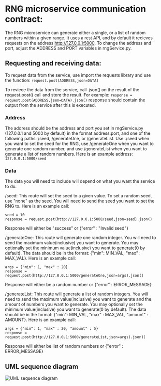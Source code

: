 # RNG microservice communication contract:

The RNG microservice can generate either a single, or a list of random numbers within a given range. It uses a rest API, and by default it recieves requests on the address http://127.0.0.1:5000. To change the address and port, adjust the ADDRESS and PORT variables in rngService.py.

## Requesting and receiving data: 

To request data from the service, use import the requests library and use the function: 
```request.post(ADDRESS,json=DATA)```

To reviece the data from the service, call .json() on the result of the request.post() call and store the result. For example:
```response = request.post(ADDRESS,json=DATA).json()```
response should contain the output from the service after this is executed.

### Address
The address should be the address and port you set in rngService.py (127.0.0.1 and 5000 by default) in the format address:port, and one of the following paths: /seed, /generateOne, or /generateList. Use ./seed when you want to set the seed for the RNG, use /generateOne when you want to generate one random number, and use /generateList when you want to generate a list of random numbers. Here is an example address:
```127.0.0.1:5000/seed```

### Data
The data you will need to include will depend on what you want the service to do.

/seed: This route will set the seed to a given value. To set a random seed, use "none" as the seed. You will need to send the seed you want to set the RNG to. Here is an example call:
```
seed = 10
response = request.post(http://127.0.0.1:5000/seed,json=seed).json()
```
Response will either be "success" or {"error" : "Invalid seed"}

/generateOne: This route will generate one random integer. You will need to send the maximum value(inclusive) you want to generate. You may optionally set the minimum value(inclusive) you want to generate(0 by default). The data should be in the format: {"min": MIN_VAL, "max" : MAX_VAL}. Here is an example call:
```
args = {"min": 1, "max" : 20}
response = request.post(http://127.0.0.1:5000/generateOne,json=args).json()
```
Response will either be a random number or {"error" : ERROR_MESSAGE}

/generateList: This route will generate a list of random integers. You will need to send the maximum value(inclusive) you want to generate and the amount of numbers you want to generate. You may optionally set the minimum value(inclusive) you want to generate(0 by default). The data should be in the format: {"min": MIN_VAL, "max" : MAX_VAL, "amount" : AMOUNT}. Here is an example call:
```
args = {"min": 1, "max" : 20, "amount" : 5}
response = request.post(http://127.0.0.1:5000/generateList,json=args).json()
```
Response will either be list of random numbers or {"error" : ERROR_MESSAGE}

## UML sequence diagram
![UML sequence diagram](/images/UML%20Sequence%20diagram%20for%20RNG%20microservice.png)